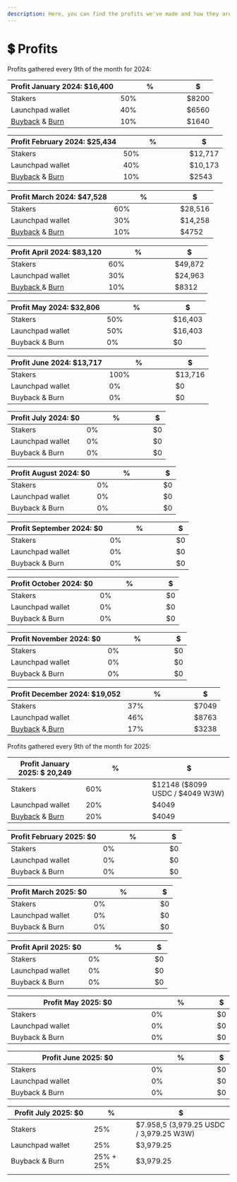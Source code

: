 ```yaml
---
description: Here, you can find the profits we've made and how they are distrubuted.
---
```


# 💲 Profits

Profits gathered every 9th of the month for 2024:

<table><thead><tr><th>Profit January 2024: $16,400</th><th width="134.33333333333331">%</th><th>$</th></tr></thead><tbody><tr><td>Stakers</td><td>50%</td><td>$8200</td></tr><tr><td>Launchpad wallet</td><td>40%</td><td>$6560</td></tr><tr><td><a href="https://bscscan.com/tx/0x55a163e8c540f439abc71748a739d529ee858acb7cd4a9dfee5619435dcdc9c6">Buyback</a> &#x26; <a href="https://bscscan.com/tx/0x41f90b1497878ffd07dc43d12744ac840110c37bc1fd619bd4f419f70ddfae1d">Burn</a></td><td>10%</td><td>$1640</td></tr></tbody></table>

<table><thead><tr><th>Profit February 2024: $25,434</th><th width="134.33333333333331">%</th><th>$</th></tr></thead><tbody><tr><td>Stakers</td><td>50%</td><td>$12,717</td></tr><tr><td>Launchpad wallet</td><td>40%</td><td>$10,173</td></tr><tr><td><a href="https://bscscan.com/tx/0xcdf58e82da4e1c0928f9b46c6cf41d6cb94805aad0301b76c8736eec57c01c1c">Buyback</a> &#x26; <a href="https://bscscan.com/tx/0xd9bd67d6b8fb1cdf8bbebda5d3ac195be0d3d5616d20148790812052f28dd9cd">Burn</a></td><td>10%</td><td>$2543</td></tr></tbody></table>

<table><thead><tr><th>Profit March 2024: $47,528</th><th width="134.33333333333331">%</th><th>$</th></tr></thead><tbody><tr><td>Stakers</td><td>60%</td><td>$28,516</td></tr><tr><td>Launchpad wallet</td><td>30%</td><td>$14,258</td></tr><tr><td><a href="https://bscscan.com/tx/0xd3b8fbb003127adde069d06ec3d6512169135c0bd7026289d027e77a44b16b3f">Buyback</a> &#x26; <a href="https://bscscan.com/tx/0x3e5ce2f240da5aa2f7d10ad1b625e2870a62563bf101d0dced9ffd65788e3cd2">Burn</a></td><td>10%</td><td>$4752</td></tr></tbody></table>

<table><thead><tr><th>Profit April 2024: $83,120</th><th width="134.33333333333331">%</th><th>$</th></tr></thead><tbody><tr><td>Stakers</td><td>60%</td><td>$49,872</td></tr><tr><td>Launchpad wallet</td><td>30%</td><td>$24,963</td></tr><tr><td><a href="https://bscscan.com/tx/0xff6b3ec620675b8daa99efc930017e64f24b2160fc2b536e01beee6c102f88a8">Buyback </a>&#x26; <a href="https://bscscan.com/tx/0x4d36f1c7ebf3b7d36eb1ab2f9a6db1532c2027e0072adea718ed6ee8467a0bbe">Burn</a></td><td>10%</td><td>$8312</td></tr></tbody></table>

<table><thead><tr><th>Profit May 2024: $32,806</th><th width="134.33333333333331">%</th><th>$</th></tr></thead><tbody><tr><td>Stakers</td><td>50%</td><td>$16,403</td></tr><tr><td>Launchpad wallet</td><td>50%</td><td>$16,403</td></tr><tr><td>Buyback &#x26; Burn</td><td>0%</td><td>$0</td></tr></tbody></table>

<table><thead><tr><th>Profit June 2024: $13,717</th><th width="134.33333333333331">%</th><th>$</th></tr></thead><tbody><tr><td>Stakers</td><td>100%</td><td>$13,716</td></tr><tr><td>Launchpad wallet</td><td>0%</td><td>$0</td></tr><tr><td>Buyback &#x26; Burn</td><td>0%</td><td>$0</td></tr></tbody></table>

<table><thead><tr><th>Profit July 2024: $0</th><th width="134.33333333333331">%</th><th>$</th></tr></thead><tbody><tr><td>Stakers</td><td>0%</td><td>$0</td></tr><tr><td>Launchpad wallet</td><td>0%</td><td>$0</td></tr><tr><td>Buyback &#x26; Burn</td><td>0%</td><td>$0</td></tr></tbody></table>

<table><thead><tr><th>Profit August 2024: $0</th><th width="134.33333333333331">%</th><th>$</th></tr></thead><tbody><tr><td>Stakers</td><td>0%</td><td>$0</td></tr><tr><td>Launchpad wallet</td><td>0%</td><td>$0</td></tr><tr><td>Buyback &#x26; Burn</td><td>0%</td><td>$0</td></tr></tbody></table>

<table><thead><tr><th>Profit September 2024: $0</th><th width="134.33333333333331">%</th><th>$</th></tr></thead><tbody><tr><td>Stakers</td><td>0%</td><td>$0</td></tr><tr><td>Launchpad wallet</td><td>0%</td><td>$0</td></tr><tr><td>Buyback &#x26; Burn</td><td>0%</td><td>$0</td></tr></tbody></table>

<table><thead><tr><th>Profit October 2024: $0</th><th width="134.33333333333331">%</th><th>$</th></tr></thead><tbody><tr><td>Stakers</td><td>0%</td><td>$0</td></tr><tr><td>Launchpad wallet</td><td>0%</td><td>$0</td></tr><tr><td>Buyback &#x26; Burn</td><td>0%</td><td>$0</td></tr></tbody></table>

<table><thead><tr><th>Profit November 2024: $0</th><th width="134.33333333333331">%</th><th>$</th></tr></thead><tbody><tr><td>Stakers</td><td>0%</td><td>$0</td></tr><tr><td>Launchpad wallet</td><td>0%</td><td>$0</td></tr><tr><td>Buyback &#x26; Burn</td><td>0%</td><td>$0</td></tr></tbody></table>

<table><thead><tr><th>Profit December 2024: $19,052 </th><th width="134.33333333333331">%</th><th>$</th></tr></thead><tbody><tr><td>Stakers</td><td>37%</td><td>$7049</td></tr><tr><td>Launchpad wallet</td><td>46%</td><td>$8763</td></tr><tr><td><a href="https://bscscan.com/tx/0xc7c9216bcac4557b9f9dac8e55b78473fa052a40f4e48e7fc7e350bba9c1faee">Buyback</a> &#x26;<a href="https://bscscan.com/tx/0xff22db9bcbe23c2976c98eac93dc3755ab4a48ee7679253a6bfe96c620702519"> Burn</a></td><td>17%</td><td>$3238</td></tr></tbody></table>

Profits gathered every 9th of the month for 2025:

<table><thead><tr><th>Profit January 2025: $ 20,249</th><th width="134.33333333333331">%</th><th>$</th></tr></thead><tbody><tr><td>Stakers</td><td>60%</td><td>$12148 ($8099 USDC / $4049 W3W)</td></tr><tr><td>Launchpad wallet</td><td>20%</td><td>$4049</td></tr><tr><td><a href="https://bscscan.com/tx/0x3a50ddcb0a402529a7513966adcf6c451c00fb652fcf15a9e207b17afb0cf10a">Buyback</a> &#x26; <a href="https://bscscan.com/tx/0xa354800f478264f7fa22919acdf959aaca4824223bf1dba55d826f26e22e381e">Burn</a></td><td>20%</td><td>$4049</td></tr></tbody></table>

<table><thead><tr><th>Profit February 2025: $0</th><th width="134.33333333333331">%</th><th>$</th></tr></thead><tbody><tr><td>Stakers</td><td>0%</td><td>$0</td></tr><tr><td>Launchpad wallet</td><td>0%</td><td>$0</td></tr><tr><td>Buyback &#x26; Burn</td><td>0%</td><td>$0</td></tr></tbody></table>

<table><thead><tr><th>Profit March 2025: $0</th><th width="134.33333333333331">%</th><th>$</th></tr></thead><tbody><tr><td>Stakers</td><td>0%</td><td>$0</td></tr><tr><td>Launchpad wallet</td><td>0%</td><td>$0</td></tr><tr><td>Buyback &#x26; Burn</td><td>0%</td><td>$0</td></tr></tbody></table>

<table><thead><tr><th>Profit April 2025: $0</th><th width="134.33333333333331">%</th><th>$</th></tr></thead><tbody><tr><td>Stakers</td><td>0%</td><td>$0</td></tr><tr><td>Launchpad wallet</td><td>0%</td><td>$0</td></tr><tr><td>Buyback &#x26; Burn</td><td>0%</td><td>$0</td></tr></tbody></table>

<table><thead><tr><th width="306.2662353515625">Profit May 2025: $0</th><th width="134.33333333333331">%</th><th>$</th></tr></thead><tbody><tr><td>Stakers</td><td>0%</td><td>$0</td></tr><tr><td>Launchpad wallet</td><td>0%</td><td>$0</td></tr><tr><td>Buyback &#x26; Burn</td><td>0%</td><td>$0</td></tr></tbody></table>

<table><thead><tr><th width="306.2662353515625">Profit June 2025: $0</th><th width="134.33333333333331">%</th><th>$</th></tr></thead><tbody><tr><td>Stakers</td><td>0%</td><td>$0</td></tr><tr><td>Launchpad wallet</td><td>0%</td><td>$0</td></tr><tr><td>Buyback &#x26; Burn</td><td>0%</td><td>$0</td></tr></tbody></table>

<table><thead><tr><th width="285.479736328125">Profit July 2025: $0</th><th width="134.33333333333331">%</th><th width="364.0095621744792">$</th></tr></thead><tbody><tr><td>Stakers</td><td>25%</td><td>$7.958,5 (3,979.25 USDC / 3,979.25 W3W)</td></tr><tr><td>Launchpad wallet</td><td>25%</td><td>$3,979.25</td></tr><tr><td>Buyback &#x26; Burn</td><td>25% + 25%</td><td>$3,979.25</td></tr><tr><td></td><td></td><td></td></tr></tbody></table>
